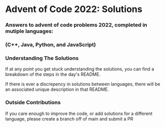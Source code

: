 # Advent of Code 2022: Solutions

### Answers to advent of code problems 2022, completed in mutiple languages:

### (C++, Java, Python, and JavaScript)

### Understanding The Solutions

If at any point you get stuck understanding the solutions, you can find a breakdown of the steps in the day's README.

If there is ever a discrepency in solutions between languages, there will be an associated unique description in that README.

### Outside Contributions

If you care enough to improve the code, or add solutions for a different language, please create a branch off of main and submit a PR
